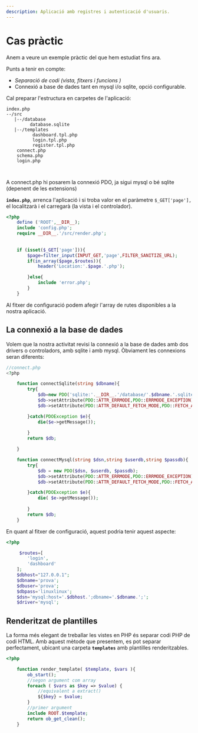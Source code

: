 ```yaml
---
description: Aplicació amb registres i autenticació d'usuaris.
---
```


# Cas pràctic

Anem a veure un exemple pràctic del que hem estudiat fins ara.

Punts a tenir en compte:

* _Separació de codi \(vista, fitxers i funcions \)_
* Connexió a base de dades tant en mysql i/o sqlite, opció configurable.

Cal preparar l'estructura en carpetes de l'aplicació:

```text
index.php
--/src
   |--/database
         database.sqlite
   |--/templates
          dashboard.tpl.php
          login.tpl.php
          register.tpl.php
    connect.php
    schema.php
    login.php
    
    
```

A connect.php hi posarem la connexió PDO, ja sigui mysql o bé sqlite \(depenent de les extensions\)

**`index.php`**, arrenca l'aplicació i si troba valor en el paràmetre `$_GET['page'],` el localitzarà i el carregarà \(la vista i el controlador\).

```php
<?php
    define ('ROOT',__DIR__);
    include 'config.php';
    require __DIR__.'/src/render.php';
    
    
    if (isset($_GET['page'])){
        $page=filter_input(INPUT_GET,'page',FILTER_SANITIZE_URL);
        if(in_array($page,$routes)){
            header('Location:'.$page.'.php');

        }else{
            include 'error.php';
        }
    }
```

Al fitxer de configuració podem afegir l'array de rutes disponibles a la nostra aplicació.

## La connexió a la base de dades

Volem que la nostra activitat revisi la connexió a la base de dades amb dos drivers o controladors, amb sqlite i amb mysql. Òbviament les connexions seran diferents:

```php
//connect.php
<?php

    function connectSqlite(string $dbname){
        try{
            $db=new PDO('sqlite:'.__DIR__.'/database/'.$dbname.'.sqlite');
            $db->setAttribute(PDO::ATTR_ERRMODE,PDO::ERRMODE_EXCEPTION);
            $db->setAttribute(PDO::ATTR_DEFAULT_FETCH_MODE,PDO::FETCH_ASSOC);

        }catch(PDOException $e){
            die($e->getMessage());
    
        }
        return $db;

    }

    function connectMysql(string $dsn,string $userdb,string $passdb){
        try{
            $db = new PDO($dsn, $userdb, $passdb);
            $db->setAttribute(PDO::ATTR_ERRMODE,PDO::ERRMODE_EXCEPTION);
            $db->setAttribute(PDO::ATTR_DEFAULT_FETCH_MODE,PDO::FETCH_ASSOC);

        }catch(PDOException $e){
            die( $e->getMessage());
            
        }
        return $db;
    }
```

En quant al fitxer de configuració, aquest podria tenir aquest aspecte:

```php
<?php

     $routes=[
        'login',
        'dashboard'
    ];
    $dbhost="127.0.0.1";
    $dbname='prova';
    $dbuser='prova';
    $dbpass='linuxlinux';
    $dsn='mysql:host='.$dbhost.';dbname='.$dbname.';';
    $driver='mysql';
```

## Renderitzat de plantilles

La forma més elegant de treballar les vistes en PHP és separar codi PHP de codi HTML. Amb aquest mètode que presentem, es pot separar perfectament, ubicant una carpeta  **`templates`** amb plantilles renderitzables.

```php
<?php

    function render_template( $template, $vars ){
        ob_start();
        //segon argument com array
		foreach ( $vars as $key => $value) {
            //equivalent a extract()
			${$key} = $value;
        }
        //primer argument
		include ROOT.$template;
		return ob_get_clean();
	}
```



